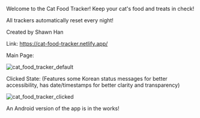 Welcome to the Cat Food Tracker!
Keep your cat's food and treats in check!

All trackers automatically reset every night!

Created by Shawn Han

Link: https://cat-food-tracker.netlify.app/

Main Page:

![cat_food_tracker_default](https://github.com/shawnh29/cat_food_tracker/assets/81540655/2f2a1ed8-7b90-4d84-adb2-d9134ed365f2)

Clicked State: (Features some Korean status messages for better accessibility, has date/timestamps for better clarity and transparency)

![cat_food_tracker_clicked](https://github.com/shawnh29/cat_food_tracker/assets/81540655/db0d24c7-f452-4a8c-9f05-3d47126c9d80)

An Android version of the app is in the works!

